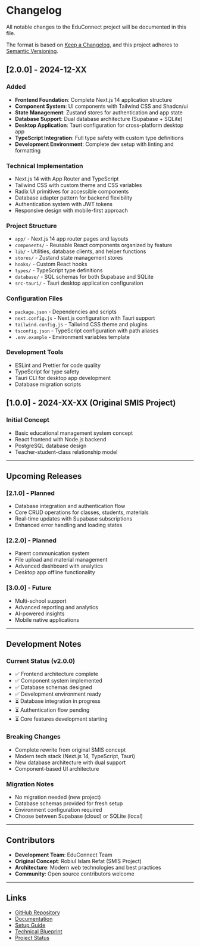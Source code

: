 # Changelog

All notable changes to the EduConnect project will be documented in this file.

The format is based on [Keep a Changelog](https://keepachangelog.com/en/1.0.0/),
and this project adheres to [Semantic Versioning](https://semver.org/spec/v2.0.0.html).

## [2.0.0] - 2024-12-XX

### Added
- **Frontend Foundation**: Complete Next.js 14 application structure
- **Component System**: UI components with Tailwind CSS and Shadcn/ui
- **State Management**: Zustand stores for authentication and app state
- **Database Support**: Dual database architecture (Supabase + SQLite)
- **Desktop Application**: Tauri configuration for cross-platform desktop app
- **TypeScript Integration**: Full type safety with custom type definitions
- **Development Environment**: Complete dev setup with linting and formatting

### Technical Implementation
- Next.js 14 with App Router and TypeScript
- Tailwind CSS with custom theme and CSS variables
- Radix UI primitives for accessible components
- Database adapter pattern for backend flexibility
- Authentication system with JWT tokens
- Responsive design with mobile-first approach

### Project Structure
- `app/` - Next.js 14 app router pages and layouts
- `components/` - Reusable React components organized by feature
- `lib/` - Utilities, database clients, and helper functions
- `stores/` - Zustand state management stores
- `hooks/` - Custom React hooks
- `types/` - TypeScript type definitions
- `database/` - SQL schemas for both Supabase and SQLite
- `src-tauri/` - Tauri desktop application configuration

### Configuration Files
- `package.json` - Dependencies and scripts
- `next.config.js` - Next.js configuration with Tauri support
- `tailwind.config.js` - Tailwind CSS theme and plugins
- `tsconfig.json` - TypeScript configuration with path aliases
- `.env.example` - Environment variables template

### Development Tools
- ESLint and Prettier for code quality
- TypeScript for type safety
- Tauri CLI for desktop app development
- Database migration scripts

## [1.0.0] - 2024-XX-XX (Original SMIS Project)

### Initial Concept
- Basic educational management system concept
- React frontend with Node.js backend
- PostgreSQL database design
- Teacher-student-class relationship model

---

## Upcoming Releases

### [2.1.0] - Planned
- Database integration and authentication flow
- Core CRUD operations for classes, students, materials
- Real-time updates with Supabase subscriptions
- Enhanced error handling and loading states

### [2.2.0] - Planned
- Parent communication system
- File upload and material management
- Advanced dashboard with analytics
- Desktop app offline functionality

### [3.0.0] - Future
- Multi-school support
- Advanced reporting and analytics
- AI-powered insights
- Mobile native applications

---

## Development Notes

### Current Status (v2.0.0)
- ✅ Frontend architecture complete
- ✅ Component system implemented
- ✅ Database schemas designed
- ✅ Development environment ready
- ⏳ Database integration in progress
- ⏳ Authentication flow pending
- ⏳ Core features development starting

### Breaking Changes
- Complete rewrite from original SMIS concept
- Modern tech stack (Next.js 14, TypeScript, Tauri)
- New database architecture with dual support
- Component-based UI architecture

### Migration Notes
- No migration needed (new project)
- Database schemas provided for fresh setup
- Environment configuration required
- Choose between Supabase (cloud) or SQLite (local)

---

## Contributors

- **Development Team**: EduConnect Team
- **Original Concept**: Robiul Islam Refat (SMIS Project)
- **Architecture**: Modern web technologies and best practices
- **Community**: Open source contributors welcome

---

## Links

- [GitHub Repository](https://github.com/educonnect)
- [Documentation](./docs)
- [Setup Guide](./SETUP.md)
- [Technical Blueprint](./BLUEPRINT.md)
- [Project Status](./project.md)